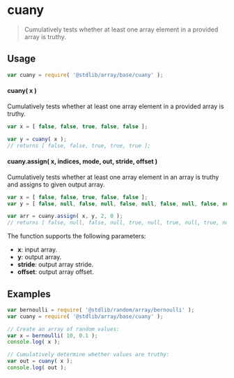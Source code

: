 <!--

@license Apache-2.0

Copyright (c) 2024 The Stdlib Authors.

Licensed under the Apache License, Version 2.0 (the "License");
you may not use this file except in compliance with the License.
You may obtain a copy of the License at

   http://www.apache.org/licenses/LICENSE-2.0

Unless required by applicable law or agreed to in writing, software
distributed under the License is distributed on an "AS IS" BASIS,
WITHOUT WARRANTIES OR CONDITIONS OF ANY KIND, either express or implied.
See the License for the specific language governing permissions and
limitations under the License.

-->

# cuany

> Cumulatively tests whether at least one array element in a provided array is truthy.

<section class="usage">

## Usage

```javascript
var cuany = require( '@stdlib/array/base/cuany' );
```

#### cuany( x )

Cumulatively tests whether at least one array element in a provided array is truthy.

```javascript
var x = [ false, false, true, false, false ];

var y = cuany( x );
// returns [ false, false, true, true, true ];
```

#### cuany.assign( x, indices, mode, out, stride, offset )

Cumulatively tests whether at least one array element in an array is truthy and assigns to given output array.

```javascript
var x = [ false, false, true, false, false ];
var y = [ false, null, false, null, false, null, false, null, false, null ];

var arr = cuany.assign( x, y, 2, 0 );
// returns [ false, null, false, null, true, null, true, null, true, null ]
```

The function supports the following parameters:

-   **x**: input array.
-   **y**: output array.
-   **stride**: output array stride.
-   **offset**: output array offset.

</section>

<!-- /.usage -->

<section class="notes">

</section>

<!-- /.notes -->

<section class="examples">

## Examples

<!-- eslint no-undef: "error" -->

```javascript
var bernoulli = require( '@stdlib/random/array/bernoulli' );
var cuany = require( '@stdlib/array/base/cuany' );

// Create an array of random values:
var x = bernoulli( 10, 0.1 );
console.log( x );

// Cumulatively determine whether values are truthy:
var out = cuany( x );
console.log( out );
```

</section>

<!-- /.examples -->

<!-- Section for related `stdlib` packages. Do not manually edit this section, as it is automatically populated. -->

<section class="related">

</section>

<!-- /.related -->

<!-- Section for all links. Make sure to keep an empty line after the `section` element and another before the `/section` close. -->

<section class="links">


</section>

<!-- /.links -->
